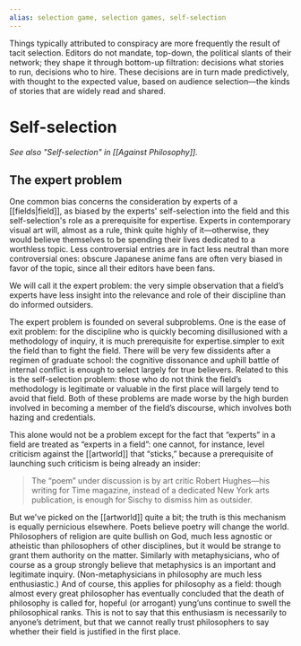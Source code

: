```yaml
---
alias: selection game, selection games, self-selection
---
```


Things typically attributed to conspiracy are more frequently the result of tacit selection. Editors do not mandate, top-down, the political slants of their network; they shape it through bottom-up filtration: decisions what stories to run, decisions who to hire. These decisions are in turn made predictively, with thought to the expected value, based on audience selection—the kinds of stories that are widely read and shared.

# Self-selection
_See also "Self-selection" in [[Against Philosophy]]._

## The expert problem

One common bias concerns the consideration by experts of a [[fields|field]], as biased by the experts' self-selection into the field and this self-selection's role as a prerequisite for expertise. Experts in contemporary visual art will, almost as a rule, think quite highly of it—otherwise, they would believe themselves to be spending their lives dedicated to a worthless topic. Less controversial entries are in fact less neutral than more controversial ones: obscure Japanese anime fans are often very biased in favor of the topic, since all their editors have been fans.

We will call it the expert problem: the very simple observation that a field’s experts have less insight into the relevance and role of their discipline than do informed outsiders.

The expert problem is founded on several subproblems. One is the ease of exit problem: for the discipline who is quickly becoming disillusioned with a methodology of inquiry, it is much  prerequisite for expertise.simpler to exit the field than to fight the field. There will be very few dissidents after a regimen of graduate school: the cognitive dissonance and uphill battle of internal conflict is enough to select largely for true believers. Related to this is the self-selection problem: those who do not think the field’s methodology is legitimate or valuable in the first place will largely tend to avoid that field. Both of these problems are made worse by the high burden involved in becoming a member of the field’s discourse, which involves both hazing and credentials.

This alone would not be a problem except for the fact that “experts” in a field are treated as “experts in a field”: one cannot, for instance, level criticism against the [[artworld]] that “sticks,” because a prerequisite of launching such criticism is being already an insider:

> The “poem” under discussion is by art critic Robert Hughes—his writing for Time magazine, instead of a dedicated New York arts publication, is enough for Sischy to dismiss him as outsider. 

But we've picked on the [[artworld]] quite a bit; the truth is this mechanism is equally pernicious elsewhere. Poets believe poetry will change the world. Philosophers of religion are quite bullish on God, much less agnostic or atheistic than philosophers of other disciplines, but it would be strange to grant them authority on the matter. Similarly with metaphysicians, who of course as a group strongly believe that metaphysics is an important and legitimate inquiry. (Non-metaphysicians in philosophy are much less enthusiastic.) And of course, this applies for philosophy as a field: though almost every great philosopher has eventually concluded that the death of philosophy is called for, hopeful (or arrogant) yung’uns continue to swell the philosophical ranks. This is not to say that this enthusiasm is necessarily to anyone’s detriment, but that we cannot really trust philosophers to say whether their field is justified in the first place.